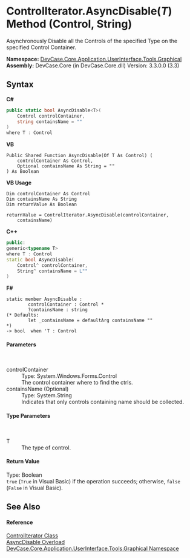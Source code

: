 # ControlIterator.AsyncDisable(*T*) Method (Control, String)
 

Asynchronously Disable all the Controls of the specified Type on the specified Control Container.

**Namespace:**&nbsp;<a href="N_DevCase_Core_Application_UserInterface_Tools_Graphical">DevCase.Core.Application.UserInterface.Tools.Graphical</a><br />**Assembly:**&nbsp;DevCase.Core (in DevCase.Core.dll) Version: 3.3.0.0 (3.3)

## Syntax

**C#**<br />
``` C#
public static bool AsyncDisable<T>(
	Control controlContainer,
	string containsName = ""
)
where T : Control

```

**VB**<br />
``` VB
Public Shared Function AsyncDisable(Of T As Control) ( 
	controlContainer As Control,
	Optional containsName As String = ""
) As Boolean
```

**VB Usage**<br />
``` VB Usage
Dim controlContainer As Control
Dim containsName As String
Dim returnValue As Boolean

returnValue = ControlIterator.AsyncDisable(controlContainer, 
	containsName)
```

**C++**<br />
``` C++
public:
generic<typename T>
where T : Control
static bool AsyncDisable(
	Control^ controlContainer, 
	String^ containsName = L""
)
```

**F#**<br />
``` F#
static member AsyncDisable : 
        controlContainer : Control * 
        ?containsName : string 
(* Defaults:
        let _containsName = defaultArg containsName ""
*)
-> bool  when 'T : Control

```


#### Parameters
&nbsp;<dl><dt>controlContainer</dt><dd>Type: System.Windows.Forms.Control<br />The control container where to find the ctrls.</dd><dt>containsName (Optional)</dt><dd>Type: System.String<br />Indicates that only controls containing name should be collected.</dd></dl>

#### Type Parameters
&nbsp;<dl><dt>T</dt><dd>The type of control.</dd></dl>

#### Return Value
Type: Boolean<br />`true` (`True` in Visual Basic) if the operation succeeds; otherwise, `false` (`False` in Visual Basic).

## See Also


#### Reference
<a href="T_DevCase_Core_Application_UserInterface_Tools_Graphical_ControlIterator">ControlIterator Class</a><br /><a href="Overload_DevCase_Core_Application_UserInterface_Tools_Graphical_ControlIterator_AsyncDisable">AsyncDisable Overload</a><br /><a href="N_DevCase_Core_Application_UserInterface_Tools_Graphical">DevCase.Core.Application.UserInterface.Tools.Graphical Namespace</a><br />